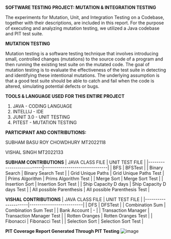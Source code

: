 **SOFTWARE TESTING PROJECT: MUTATION & INTEGRATION TESTING**

The experiments for Mutation, Unit, and Integration Testing on a Codebase, together with their descriptions, are included in this report. For the purpose of executing and analyzing mutation testing, we utilized a Java codebase and PIT test suite.

**MUTATION TESTING**

Mutation testing is a software testing technique that involves introducing small, controlled changes (mutations) to the source code of a program and then running the existing test suite on the mutated code. The goal of mutation testing is to evaluate the effectiveness of the test suite in detecting and identifying these intentional mutations. The underlying assumption is that a good test suite should be able to catch and fail when the code is altered, simulating potential defects or bugs.


**TOOLS & LANGUAGE USED FOR THIS ENTIRE PROJECT**

1. JAVA - CODING LANGUAGE
2. INTELLIJ - IDE
3. JUNIT 3.0 - UNIT TESTING
4. PITEST - MUTATION TESTING

**PARTICIPANT AND CONTRIBUTIONS:**

SUBHAM BASU ROY CHOWDHURY   MT2022118

VISHAL SINGH                MT2022133


**SUBHAM CONTRIBUTIONS**
| JAVA CLASS FILE          | UNIT TEST FILE                |
|--------------------------|-------------------------------|
| BFS                      | BFSTest                       |
| Binary Search            | Binary Search Test            |
| Grid Unique Paths        | Grid Unique Paths Test        |
| Prims Algorithm          | Prims Algorithm Test          |
| Merge Sort               | Merge Sort Test               |
| Insertion Sort           | Insertion Sort Test           |
| Ship Capacity D days     | Ship Capacity D days Test     |
| All possible Parenthesis | All possible Parenthesis Test |


**VISHAL CONTRIBUTIONS**
| JAVA CLASS FILE     | UNIT TEST FILE           |
|---------------------|--------------------------|
| DFS                 | DFSTest                  |
| Combination Sum     | Combination Sum Test     |
| Bank Account        | -                        |
| Transaction Manager | Transaction Manager Test |
| Rotten Oranges      | Rotten Oranges Test      |
| Fibonacci           | Fibonacci Test           |
| Selection Sort      | Selection Sort Test      |

**PIT Coverage Report Generated Through PIT Testing**
![image](https://github.com/sbrc1996/Software-Testing-IIITB/assets/36306295/c8ad81c2-9c39-4cde-8bc7-55ffceb9ad01)

